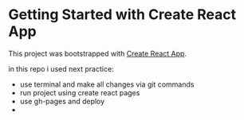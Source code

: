 # Getting Started with Create React App

This project was bootstrapped with [Create React App](https://github.com/facebook/create-react-app).

in this repo i used next practice:

- use terminal and make all changes via git commands
- run project using create react pages
- use gh-pages and deploy
-
